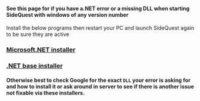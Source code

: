 #### See this page for if you have a.NET error or a missing DLL when starting SideQuest with windows of any version number
Install the below programs then restart your PC and launch SideQuest again to be sure they are active

### [Microsoft.NET installer](https://dotnet.microsoft.com/download/thank-you/dotnet-runtime-2.2.4-windows-x64-installer)

### [.NET base installer](https://www.microsoft.com/en-us/download/details.aspx?id=55170)

#### Otherwise best to check Google for the exact `DLL` your error is asking for and how to install it or ask around in server to see if there is another issue not fixable via these installers.
